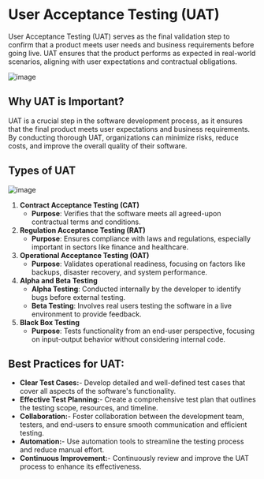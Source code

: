 # User Acceptance Testing (UAT)
User Acceptance Testing (UAT) serves as the final validation step to confirm that a product meets user needs and business requirements before going live. UAT ensures that the product performs as expected in real-world scenarios, aligning with user expectations and contractual obligations.

![image](https://github.com/user-attachments/assets/155c4e76-1356-44e4-830c-e59ee5f6afa5)

## Why UAT is Important?

UAT is a crucial step in the software development process, as it ensures that the final product meets user expectations and business requirements. By conducting thorough UAT, organizations can minimize risks, reduce costs, and improve the overall quality of their software.

## Types of UAT
![image](https://github.com/user-attachments/assets/e0414df2-6314-448b-8949-7dff9d8ff81d)

1. **Contract Acceptance Testing (CAT)**
   - **Purpose**: Verifies that the software meets all agreed-upon contractual terms and conditions.   
2. **Regulation Acceptance Testing (RAT)**
   - **Purpose**: Ensures compliance with laws and regulations, especially important in sectors like finance and healthcare.
3. **Operational Acceptance Testing (OAT)**
   - **Purpose**: Validates operational readiness, focusing on factors like backups, disaster recovery, and system performance.
4. **Alpha and Beta Testing**
   - **Alpha Testing**: Conducted internally by the developer to identify bugs before external testing. 
   - **Beta Testing**: Involves real users testing the software in a live environment to provide feedback. 
5. **Black Box Testing**
   - **Purpose**: Tests functionality from an end-user perspective, focusing on input-output behavior without considering internal code.

## Best Practices for UAT:

- **Clear Test Cases:**- Develop detailed and well-defined test cases that cover all aspects of the software's functionality.
- **Effective Test Planning:**- Create a comprehensive test plan that outlines the testing scope, resources, and timeline.
- **Collaboration:**- Foster collaboration between the development team, testers, and end-users to ensure smooth communication and efficient testing.
- **Automation:**- Use automation tools to streamline the testing process and reduce manual effort.
- **Continuous Improvement:**- Continuously review and improve the UAT process to enhance its effectiveness.
